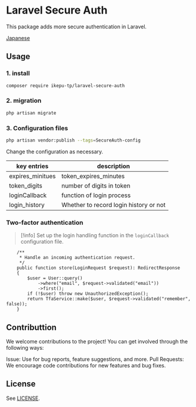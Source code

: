 # Laravel Secure Auth

This package adds more secure authentication in Laravel.

[Japanese](./README-ja.md)

## Usage

### 1. install

```bash
composer require ikepu-tp/laravel-secure-auth
```

### 2. migration

```bash
php artisan migrate
```

### 3. Configuration files

```bash
php artisan vendor:publish --tags=SecureAuth-config
```

Change the configuration as necessary.

| key entries      | description                            |
| ---------------- | -------------------------------------- |
| expires_minitues | token_expires_minutes                  |
| token_digits     | number of digits in token              |
| loginCallback    | function of login process              |
| login_history    | Whether to record login history or not |

### Two-factor authentication

> [!info]
> Set up the login handling function in the `loginCallback` configuration file.

```php:AuthController Sample
    /**
     * Handle an incoming authentication request.
     */
    public function store(LoginRequest $request): RedirectResponse
    {
        $user = User::query()
            ->where("email", $request->validated("email"))
            ->first();
        if (!$user) throw new UnauthorizedException();
        return TfaService::make($user, $request->validated("remember", false));
    }
```

## Contributtion

We welcome contributions to the project! You can get involved through the following ways:

Issue: Use for bug reports, feature suggestions, and more.
Pull Requests: We encourage code contributions for new features and bug fixes.

## License

See [LICENSE](./LICENSE).
